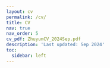 ```yaml
---
layout: cv
permalink: /cv/
title: CV
nav: true
nav_order: 5
cv_pdf: ZhuyunCV_2024Sep.pdf
description: 'Last updated: Sep 2024'
toc:
  sidebar: left
---
```

